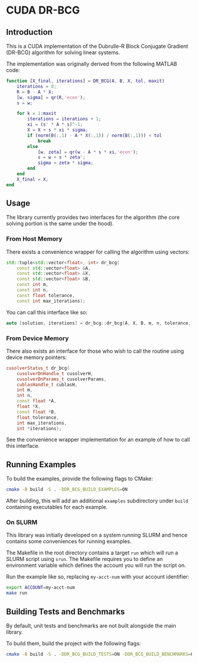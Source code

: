 # CUDA DR-BCG

## Introduction

This is a CUDA implementation of the Dubrulle-R Block Conjugate Gradient (DR-BCG) algorithm for solving linear systems.

The implementation was originally derived from the following MATLAB code:

```matlab
function [X_final, iterations] = DR_BCG(A, B, X, tol, maxit)
    iterations = 0;
    R = B - A * X;
    [w, sigma] = qr(R,'econ');
    s = w;

    for k = 1:maxit
        iterations = iterations + 1;
        xi = (s' * A * s)^-1;
        X = X + s * xi * sigma;
        if (norm(B(:,1) - A * X(:,1)) / norm(B(:,1))) < tol
            break
        else
            [w, zeta] = qr(w - A * s * xi,'econ');
            s = w + s * zeta';
            sigma = zeta * sigma;
        end
    end
    X_final = X;
end
```

## Usage

The library currently provides two interfaces for the algorithm (the core solving portion is the same under the hood).

### From Host Memory

There exists a convenience wrapper for calling the algorithm using vectors:

```c++
std::tuple<std::vector<float>, int> dr_bcg(
    const std::vector<float> &A,
    const std::vector<float> &X,
    const std::vector<float> &B,
    const int m,
    const int n,
    const float tolerance,
    const int max_iterations);
```

You can call this interface like so:

```c++
auto [solution, iterations] = dr_bcg::dr_bcg(A, X, B, m, n, tolerance, max_iterations);
```

### From Device Memory

There also exists an interface for those who wish to call the routine using device memory pointers:

```c++
cusolverStatus_t dr_bcg(
    cusolverDnHandle_t cusolverH,
    cusolverDnParams_t cusolverParams,
    cublasHandle_t cublasH,
    int m,
    int n,
    const float *A,
    float *X,
    const float *B,
    float tolerance,
    int max_iterations,
    int *iterations);
```

See the convenience wrapper implementation for an example of how to call this interface.

## Running Examples

To build the examples, provide the following flags to CMake:

```bash
cmake -B build -S . -DDR_BCG_BUILD_EXAMPLES=ON
```

After building, this will add an additional `examples` subdirectory under `build` containing executables for each example.

### On SLURM

This library was initially developed on a system running SLURM and hence contains some conveniences for running examples.

The Makefile in the root directory contains a target `run` which will run a SLURM script using `srun`.
The Makefile requires you to define an environment variable which defines the account you will run the script on.

Run the example like so, replacing `my-acct-num` with your account identifier:

```bash
export ACCOUNT=my-acct-num
make run
```

## Building Tests and Benchmarks

By default, unit tests and benchmarks are not built alongside the main library.

To build them, build the project with the following flags:

```bash
cmake -B build -S . -DDR_BCG_BUILD_TESTS=ON -DDR_BCG_BUILD_BENCHMARKS=ON
```
